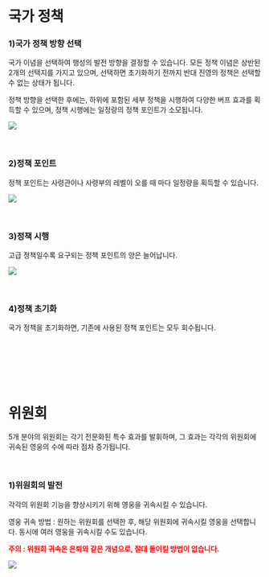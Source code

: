 # 국가 정책

### 1)국가 정책 방향 선택

 국가 이념을 선택하여 행성의 발전 방향을 결정할 수 있습니다. 모든 정책 이념은 상반된 2개의 선택지를 가지고 있으며, 선택하면 초기화하기 전까지 반대 진영의 정책은 선택할 수 없는 상태가 됩니다.

정책 방향을 선택한 후에는, 하위에 포함된 세부 정책을 시행하여 다양한 버프 효과를 획득할 수 있으며, 정책 시행에는 일정량의 정책 포인트가 소모됩니다.

![](http://astrokings.s3.amazonaws.com/html/img/help/101_001policy.JPG)

<br>

### 2)정책 포인트

 정책 포인트는 사령관이나 사령부의 레벨이 오를 때 마다 일정량을 획득할 수 있습니다.

![](http://astrokings.s3.amazonaws.com/html/img/help/101_002policypoint.JPG)

<br>

### 3)정책 시행

 고급 정책일수록 요구되는 정책 포인트의 양은 늘어납니다.

![](http://astrokings.s3.amazonaws.com/html/img/help/101_003policypoint.JPG)

<br>

### 4)정책 초기화

 국가 정책을 초기화하면, 기존에 사용된 정책 포인트는 모두 회수됩니다.

<br>

<br>

<br>

<br>

<br>

# 위원회

 5개 분야의 위원회는 각기 전문화된 특수 효과를 발휘하며, 그 효과는 각각의 위원회에 귀속된 영웅의 수에 따라 점차 증가됩니다.

<br>

### 1)위원회의 발전

 각각의 위원회 기능을 향상시키기 위해 영웅을 귀속시킬 수 있습니다.

영웅 귀속 방법 : 원하는 위원회를 선택한 후, 해당 위원회에 귀속시킬 영웅을 선택합니다. 동시에 여러 영웅을 귀속시킬 수도 있습니다.

<font color="red">**주의 : 위원회 귀속은 은퇴와 같은 개념으로, 절대 돌이킬 방법이 없습니다.**</font>

![](http://astrokings.s3.amazonaws.com/html/img/help/101_004council.JPG)
